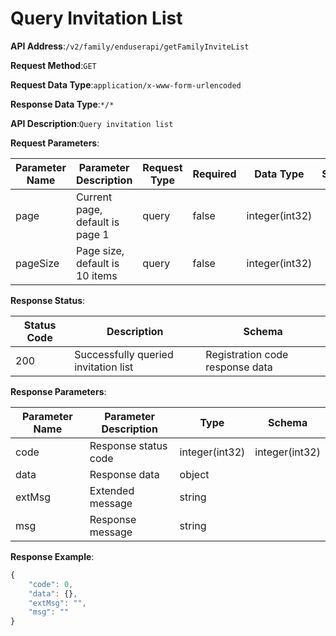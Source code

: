 # Query Invitation List


**API Address**:`/v2/family/enduserapi/getFamilyInviteList`


**Request Method**:`GET`


**Request Data Type**:`application/x-www-form-urlencoded`


**Response Data Type**:`*/*`


**API Description**:`Query invitation list`


**Request Parameters**:


| Parameter Name | Parameter Description              | Request Type | Required | Data Type       | Schema |
| -------------- | ---------------------------------- | ------------ | -------- | -------------- | ------ |
| page           | Current page, default is page 1    | query        | false    | integer(int32) |        |
| pageSize       | Page size, default is 10 items     | query        | false    | integer(int32) |        |


**Response Status**:


| Status Code | Description                        | Schema                        |
| ----------- | ---------------------------------- | ----------------------------- |
| 200         | Successfully queried invitation list | Registration code response data |


**Response Parameters**:


| Parameter Name | Parameter Description | Type           | Schema         |
| -------------- | --------------------- | -------------- | -------------- |
| code           | Response status code  | integer(int32) | integer(int32) |
| data           | Response data         | object         |                |
| extMsg         | Extended message      | string         |                |
| msg            | Response message      | string         |                |


**Response Example**:
```javascript
{
	"code": 0,
	"data": {},
	"extMsg": "",
	"msg": ""
}
```